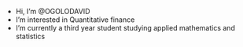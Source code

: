 - Hi, I’m @OGOLODAVID
- I’m interested in Quantitative finance
- I’m currently a third year student studying applied mathematics and statistics


<!---
OGOLODAVID/OGOLODAVID is a ✨ special ✨ repository because its `README.md` (this file) appears on your GitHub profile.
You can click the Preview link to take a look at your changes.
--->
